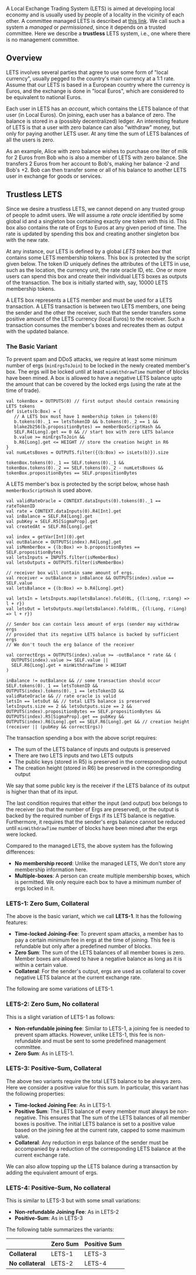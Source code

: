 A Local Exchange Trading System (LETS) is aimed at developing local economy and is usually used by people of a locality in the vicinity of each other. A committee managed LETS is described at [this link](https://github.com/ergoplatform/ergo/wiki/A-Local-Exchange-Trading-System-On-Top-Of-Ergo). We call such a system a _managed_ or _permissioned_, since it depends on a trusted committee. Here we describe a **trustless** LETS system, i.e., one where there is no management committee. 

## Overview

LETS involves several parties that agree to use some form of "local currency", usually pegged to the country's main currency at a 1:1 rate. Assume that our LETS is based in a European country where the currency is Euros, and the exchange is done in "local Euros", which are considered to be equivalent to national Euros.

Each user in LETS has an _account_, which contains the LETS balance of that user (in Local Euros). On joining, each user has a balance of zero. The balance is stored in a (possibly decentralized) ledger. An interesting feature of LETS is that a user with zero balance can also "withdraw" money, but only for paying another LETS user. At any time the sum of LETS balances of all the users is zero.

As an example, Alice with zero balance wishes to purchase one liter of milk for 2 Euros from Bob who is also a member of LETS with zero balance. She transfers 2 Euros from her account to Bob's, making her balance -2 and Bob's +2. Bob can then transfer some or all of his balance to another LETS user in exchange for goods or services. 

## Trustless LETS

Since we desire a trustless LETS, we cannot depend on any trusted group of people to admit users. 
We will assume a _rate oracle_ identified by some global id and a singleton box containing exactly one token with this id. This box also contains the rate of Ergs to Euros at any given period of time. The rate is updated by spending this box and creating another singleton box with the new rate.

At any instance, our LETS is defined by a global _LETS token box_ that contains some LETS membership tokens. This box is protected by the script given below. The token ID uniquely defines the attributes of the LETS in use, such as the location, the currency unit, the rate oracle ID, etc. 
One or more users can spend this box and create their individual LETS boxes as outputs of the transaction. The box is initially started with, say, 10000 LETS membership tokens. 

A LETS box represents a LETS member and must be used for a LETS transaction. A LETS transaction is between two LETS members, one being the sender and the other the receiver, such that the sender transfers some positive amount of the LETS currency (local Euros) to the receiver. Such a transaction consumes the member's boxes and recreates them as output with the updated balance.   

### The Basic Variant
To prevent spam and DDoS attacks, we require at least some minimum number of ergs (`minErgsToJoin`) to be locked in the newly created member's box. The ergs will be locked until at least `minWithdrawTime` number of blocks have been mined. A box is allowed to have a negative LETS balance upto the amount that can be covered by the locked ergs (using the rate at the time of trade). 

	val tokenBox = OUTPUTS(0) // first output should contain remaining LETS tokens
	def isLets(b:Box) = {
	   // A LETS box must have 1 membership token in tokens(0)
	   b.tokens(0)._1 == letsTokenID && b.tokens(0)._2 == 1 &&
	   blake2b256(b.propositionBytes) == memberBoxScriptHash &&
	   SELF.R4[Long].get == 0 && // start box with zero LETS balance
	   b.value >= minErgsToJoin && 
	   b.R6[Long].get <= HEIGHT // store the creation height in R6
	}
	val numLetsBoxes = OUTPUTS.filter({(b:Box) => isLets(b)}).size
	
	tokenBox.tokens(0)._1 == SELF.tokens(0)._1 &&
	tokenBox.tokens(0)._2 == SELF.tokens(0)._2 - numLetsBoxes &&
	tokenBox.propositionBytes == SELF.propositionBytes

A LETS member's box is protected by the script below, whose hash `memberBoxScriptHash` is used above.

	val validRateOracle = CONTEXT.dataInputs(0).tokens(0)._1 == rateTokenID
	val rate = CONTEXT.dataInputs(0).R4[Int].get
	val inBalance = SELF.R4[Long].get
	val pubKey = SELF.R5[SigmaProp].get
	val createdAt = SELF.R6[Long].get

	val index = getVar[Int](0).get
	val outBalance = OUTPUTS(index).R4[Long].get
	val isMemberBox = {(b:Box) => b.propositionBytes == SELF.propositionBytes}
	val letsInputs = INPUTS.filter(isMemberBox)
	val letsOutputs = OUTPUTS.filter(isMemberBox)

	// receiver box will contain same amount of ergs.
	val receiver = outBalance > inBalance && OUTPUTS(index).value == SELF.value
	val letsBalance = {(b:Box) => b.R4[Long].get}

	val letsIn = letsInputs.map(letsBalance).fold(0L, {(l:Long, r:Long) => l + r})
	val letsOut = letsOutputs.map(letsBalance).fold(0L, {(l:Long, r:Long) => l + r})

	// Sender box can contain less amount of ergs (sender may withdraw ergs 
	// provided that its negative LETS balance is backed by sufficient ergs
	// We don't touch the erg balance of the receiver

	val correctErgs = OUTPUTS(index).value >= -outBalance * rate && (
	  OUTPUTS(index).value >= SELF.value || 
	  SELF.R6[Long].get + minWithdrawTime > HEIGHT
	)

	inBalance != outBalance && // some transaction should occur
	SELF.tokens(0)._1 == letsTokenID &&
	OUTPUTS(index).tokens(0)._1 == letsTokenID &&
	validRateOracle && // rate oracle is valid
	letsIn == letsOut && // total LETS balance is preserved
	letsInputs.size == 2 && letsOutputs.size == 2 &&
	OUTPUTS(index).propositionBytes == SELF.propositionBytes &&
	OUTPUTS(index).R5[SigmaProp].get == pubKey &&
	OUTPUTS(index).R6[Long].get == SELF.R6[Long].get && // creation height
	(receiver || (pubKey && correctErgs))

The transaction spending a box with the above script requires:
- The sum of the LETS balance of inputs and outputs is preserved
- There are two LETS inputs and two LETS outputs
- The public keys (stored in R5) is preserved in the corresponding output
- The creation height (stored in R6) be preserved in the corresponding output

We say that some public key is the receiver if the LETS balance of its output is higher than that of its input. 

The last condition requires that either the input (and output) box belongs to the receiver (so that the number of Ergs are preserved), or the output is backed by the required number of Ergs if its LETS balance is negative. Furthermore, it requires that the sender's ergs balance cannot be reduced until `minWithdrawTime` number of blocks have been mined after the ergs were locked.

Compared to the managed LETS, the above system has the following differences:
* **No membership record**: Unlike the managed LETS, We don't store any membership information here. 
* **Multiple-boxes**: A person can create multiple membership boxes, which is permitted. We only require each box to have a minimum number of ergs locked in it. 

### LETS-1: Zero Sum, Collateral

The above is the basic variant, which we call **LETS-1**. It has the following features:
* **Time-locked Joining-Fee**: To prevent spam attacks, a member has to pay a certain minimum fee in ergs at the time of joining. This fee is refundable but only after a predefined number of blocks.
* **Zero Sum**: The sum of the LETS balances of all member boxes is zero. Member boxes are allowed to have a negative balance as long as it is within a certain value.  
* **Collateral**: For the sender's output, ergs are used as collateral to cover negative LETS balance at the current exchange rate.

The following are some variations of LETS-1. 

### LETS-2: Zero Sum, No collateral

This is a slight variation of LETS-1 as follows:
* **Non-refundable joining fee**: Similar to LETS-1, a joining fee is needed to prevent spam attacks. However, unlike LETS-1, this fee is non-refundable and must be sent to some predefined management committee.
* **Zero Sum**: As in LETS-1.

### LETS-3: Positive-Sum, Collateral

The above two variants require the total LETS balance to be always zero. Here we consider a positive value for this sum. In particular, this variant has the following properties:

* **Time-locked Joining Fee**: As in LETS-1.
* **Positive Sum**: The LETS balance of every member must always be non-negative. This ensures that The sum of the LETS balances of all member boxes is positive. The initial LETS balance is set to a positive value based on the joining fee at the current rate, capped to some maximum value.
* **Collateral**: Any reduction in ergs balance of the sender must be accompanied by a reduction of the corresponding LETS balance at the current exchange rate. 

We can also allow topping up the LETS balance during a transaction by adding the equivalent amount of ergs. 

### LETS-4: Positive-Sum, No collateral

This is similar to LETS-3 but with some small variations:
* **Non-refundable Joining Fee**: As in LETS-2
* **Positive-Sum**: As in LETS-3

The following table summarizes the variants:

|   |Zero Sum|Positive Sum|
|---|---|---|
|**Collateral**|LETS-1|LETS-3|
|**No collateral**|LETS-2|LETS-4|
